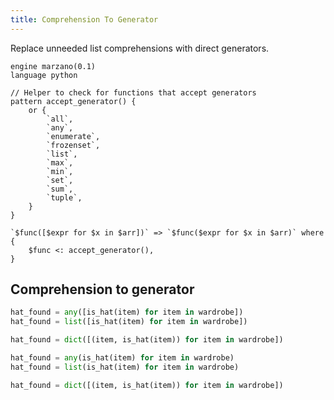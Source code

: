 ```yaml
---
title: Comprehension To Generator
---
```


Replace unneeded list comprehensions with direct generators.

```grit
engine marzano(0.1)
language python

// Helper to check for functions that accept generators
pattern accept_generator() {
    or {
        `all`,
        `any`,
        `enumerate`,
        `frozenset`,
        `list`,
        `max`,
        `min`,
        `set`,
        `sum`,
        `tuple`,
    }
}

`$func([$expr for $x in $arr])` => `$func($expr for $x in $arr)` where {
    $func <: accept_generator(),
}
```

## Comprehension to generator

```python
hat_found = any([is_hat(item) for item in wardrobe])
hat_found = list([is_hat(item) for item in wardrobe])

hat_found = dict([(item, is_hat(item)) for item in wardrobe])
```

```python
hat_found = any(is_hat(item) for item in wardrobe)
hat_found = list(is_hat(item) for item in wardrobe)

hat_found = dict([(item, is_hat(item)) for item in wardrobe])
```
